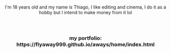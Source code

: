 
###

<p align="center">I'm 18 years old and my name is Thiago, I like editing and cinema, I do it as a hobby but I intend to make money from it lol</p>

###

<br clear="both">

<h3 align="center">my portfolio:<br>https://flyaway999.github.io/aways/home/index.html</h3>

